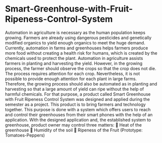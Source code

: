 # Smart-Greenhouse-with-Fruit-Ripeness-Control-System
Automation in agriculture is necessary as the human population keeps growing. Farmers are already using dangerous pesticides and genetically modified organics to yield enough organics to meet the huge demand. Currently, automation in farms and greenhouses helps farmers produce more food without creating a health risk for humans, which is created by the chemicals used to protect the plant. Automation in agriculture assists farmers in planting and harvesting the yield. However, in the growing process, the farmer should observe the crops so that the crop does not die. The process requires attention for each crop. Nevertheless, it is not possible to provide enough attention for each plant in large farms. Therefore, the growing process should also be automated as in planting and harvesting so that a large amount of yield can ripe without the help of harmful chemicals.
For that purpose, a product called Smart Greenhouse with Fruit Ripeness Control System was designed and applied during the semester as a project. This product is to bring farmers and technology together. This purpose is done with a system which offers users to reach and control their greenhouses from their smart phones with the help of an application. With the designed application and, the established system to greenhouse, product owner may control three matters:
 Heat of the greenhouse
 Humidity of the soil
 Ripeness of the Fruit (Prototype: Tomatoes-Peppers)
